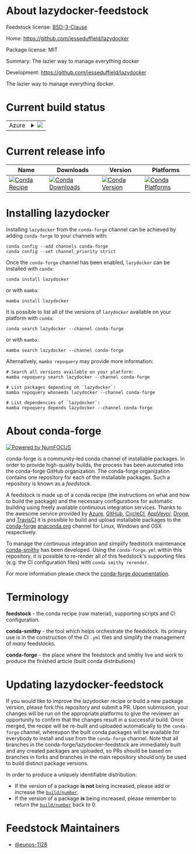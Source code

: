 About lazydocker-feedstock
==========================

Feedstock license: [BSD-3-Clause](https://github.com/conda-forge/lazydocker-feedstock/blob/main/LICENSE.txt)

Home: https://github.com/jesseduffield/lazydocker

Package license: MIT

Summary: The lazier way to manage everything docker

Development: https://github.com/jesseduffield/lazydocker

The lazier way to manage everything docker.


Current build status
====================


<table>
    
  <tr>
    <td>Azure</td>
    <td>
      <details>
        <summary>
          <a href="https://dev.azure.com/conda-forge/feedstock-builds/_build/latest?definitionId=23406&branchName=main">
            <img src="https://dev.azure.com/conda-forge/feedstock-builds/_apis/build/status/lazydocker-feedstock?branchName=main">
          </a>
        </summary>
        <table>
          <thead><tr><th>Variant</th><th>Status</th></tr></thead>
          <tbody><tr>
              <td>linux_64</td>
              <td>
                <a href="https://dev.azure.com/conda-forge/feedstock-builds/_build/latest?definitionId=23406&branchName=main">
                  <img src="https://dev.azure.com/conda-forge/feedstock-builds/_apis/build/status/lazydocker-feedstock?branchName=main&jobName=linux&configuration=linux%20linux_64_" alt="variant">
                </a>
              </td>
            </tr><tr>
              <td>osx_64</td>
              <td>
                <a href="https://dev.azure.com/conda-forge/feedstock-builds/_build/latest?definitionId=23406&branchName=main">
                  <img src="https://dev.azure.com/conda-forge/feedstock-builds/_apis/build/status/lazydocker-feedstock?branchName=main&jobName=osx&configuration=osx%20osx_64_" alt="variant">
                </a>
              </td>
            </tr><tr>
              <td>osx_arm64</td>
              <td>
                <a href="https://dev.azure.com/conda-forge/feedstock-builds/_build/latest?definitionId=23406&branchName=main">
                  <img src="https://dev.azure.com/conda-forge/feedstock-builds/_apis/build/status/lazydocker-feedstock?branchName=main&jobName=osx&configuration=osx%20osx_arm64_" alt="variant">
                </a>
              </td>
            </tr><tr>
              <td>win_64</td>
              <td>
                <a href="https://dev.azure.com/conda-forge/feedstock-builds/_build/latest?definitionId=23406&branchName=main">
                  <img src="https://dev.azure.com/conda-forge/feedstock-builds/_apis/build/status/lazydocker-feedstock?branchName=main&jobName=win&configuration=win%20win_64_" alt="variant">
                </a>
              </td>
            </tr>
          </tbody>
        </table>
      </details>
    </td>
  </tr>
</table>

Current release info
====================

| Name | Downloads | Version | Platforms |
| --- | --- | --- | --- |
| [![Conda Recipe](https://img.shields.io/badge/recipe-lazydocker-green.svg)](https://anaconda.org/conda-forge/lazydocker) | [![Conda Downloads](https://img.shields.io/conda/dn/conda-forge/lazydocker.svg)](https://anaconda.org/conda-forge/lazydocker) | [![Conda Version](https://img.shields.io/conda/vn/conda-forge/lazydocker.svg)](https://anaconda.org/conda-forge/lazydocker) | [![Conda Platforms](https://img.shields.io/conda/pn/conda-forge/lazydocker.svg)](https://anaconda.org/conda-forge/lazydocker) |

Installing lazydocker
=====================

Installing `lazydocker` from the `conda-forge` channel can be achieved by adding `conda-forge` to your channels with:

```
conda config --add channels conda-forge
conda config --set channel_priority strict
```

Once the `conda-forge` channel has been enabled, `lazydocker` can be installed with `conda`:

```
conda install lazydocker
```

or with `mamba`:

```
mamba install lazydocker
```

It is possible to list all of the versions of `lazydocker` available on your platform with `conda`:

```
conda search lazydocker --channel conda-forge
```

or with `mamba`:

```
mamba search lazydocker --channel conda-forge
```

Alternatively, `mamba repoquery` may provide more information:

```
# Search all versions available on your platform:
mamba repoquery search lazydocker --channel conda-forge

# List packages depending on `lazydocker`:
mamba repoquery whoneeds lazydocker --channel conda-forge

# List dependencies of `lazydocker`:
mamba repoquery depends lazydocker --channel conda-forge
```


About conda-forge
=================

[![Powered by
NumFOCUS](https://img.shields.io/badge/powered%20by-NumFOCUS-orange.svg?style=flat&colorA=E1523D&colorB=007D8A)](https://numfocus.org)

conda-forge is a community-led conda channel of installable packages.
In order to provide high-quality builds, the process has been automated into the
conda-forge GitHub organization. The conda-forge organization contains one repository
for each of the installable packages. Such a repository is known as a *feedstock*.

A feedstock is made up of a conda recipe (the instructions on what and how to build
the package) and the necessary configurations for automatic building using freely
available continuous integration services. Thanks to the awesome service provided by
[Azure](https://azure.microsoft.com/en-us/services/devops/), [GitHub](https://github.com/),
[CircleCI](https://circleci.com/), [AppVeyor](https://www.appveyor.com/),
[Drone](https://cloud.drone.io/welcome), and [TravisCI](https://travis-ci.com/)
it is possible to build and upload installable packages to the
[conda-forge](https://anaconda.org/conda-forge) [anaconda.org](https://anaconda.org/)
channel for Linux, Windows and OSX respectively.

To manage the continuous integration and simplify feedstock maintenance
[conda-smithy](https://github.com/conda-forge/conda-smithy) has been developed.
Using the ``conda-forge.yml`` within this repository, it is possible to re-render all of
this feedstock's supporting files (e.g. the CI configuration files) with ``conda smithy rerender``.

For more information please check the [conda-forge documentation](https://conda-forge.org/docs/).

Terminology
===========

**feedstock** - the conda recipe (raw material), supporting scripts and CI configuration.

**conda-smithy** - the tool which helps orchestrate the feedstock.
                   Its primary use is in the construction of the CI ``.yml`` files
                   and simplify the management of *many* feedstocks.

**conda-forge** - the place where the feedstock and smithy live and work to
                  produce the finished article (built conda distributions)


Updating lazydocker-feedstock
=============================

If you would like to improve the lazydocker recipe or build a new
package version, please fork this repository and submit a PR. Upon submission,
your changes will be run on the appropriate platforms to give the reviewer an
opportunity to confirm that the changes result in a successful build. Once
merged, the recipe will be re-built and uploaded automatically to the
`conda-forge` channel, whereupon the built conda packages will be available for
everybody to install and use from the `conda-forge` channel.
Note that all branches in the conda-forge/lazydocker-feedstock are
immediately built and any created packages are uploaded, so PRs should be based
on branches in forks and branches in the main repository should only be used to
build distinct package versions.

In order to produce a uniquely identifiable distribution:
 * If the version of a package **is not** being increased, please add or increase
   the [``build/number``](https://docs.conda.io/projects/conda-build/en/latest/resources/define-metadata.html#build-number-and-string).
 * If the version of a package **is** being increased, please remember to return
   the [``build/number``](https://docs.conda.io/projects/conda-build/en/latest/resources/define-metadata.html#build-number-and-string)
   back to 0.

Feedstock Maintainers
=====================

* [@eunos-1128](https://github.com/eunos-1128/)

